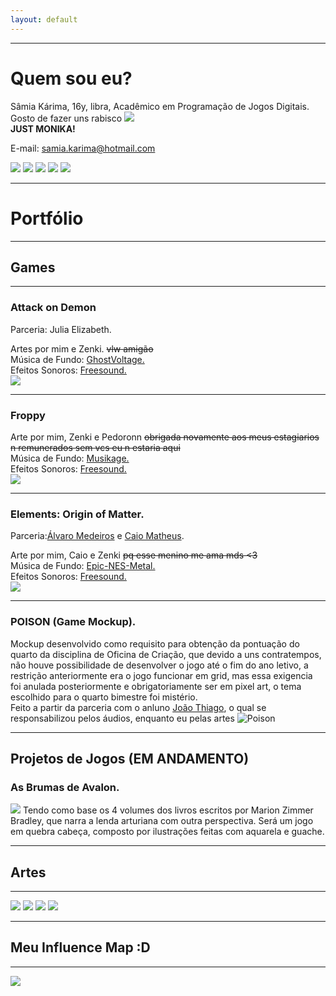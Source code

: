 ```yaml
---
layout: default
---
```

* * *
# Quem sou eu?  
Sâmia Kárima, 16y, libra, Acadêmico em Programação de Jogos Digitais.  
Gosto de fazer uns rabisco ![](flor.png)  
**JUST MONIKA!** 

E-mail: samia.karima@hotmail.com  

[![](facebook.png)](https://www.facebook.com/pqpsamia)
[![](twitter.png)](https://twitter.com/pqpsamia)
[![](steam.png)](http://steamcommunity.com/id/pqpsamia)
[![](instagram.png)](https://www.instagram.com/pqpsamina)
[![](pinterest.png)](https://br.pinterest.com/samiakarima10)  


* * *
# Portfólio

* * *
## Games
* * *
### Attack on Demon

Parceria: Julia Elizabeth.

Artes por mim e Zenki. ~~vlw amigão~~  
Música de Fundo: [GhostVoltage.](https://www.youtube.com/channel/UCFs4dJlee69Pao7nMXZ6jIw)  
Efeitos Sonoros: [Freesound.](https://freesound.org/)  
[![](Attack.png)](https://samiakarima.github.io/AttackonDemon/)  
* * *
### Froppy

Arte por mim, Zenki e Pedoronn ~~obrigada novamente aos meus estagiarios n remunerados sem vcs eu n estaria aqui~~  
Música de Fundo: [Musikage.](https://www.youtube.com/channel/UCsej4tgCoXDgVH3J7M3NMgw)  
Efeitos Sonoros: [Freesound.](https://freesound.org/)  
[![](Froppy.png)](https://samiakarima.github.io/Froppy/)  
* * *
### Elements: Origin of Matter.

Parceria:[Álvaro Medeiros](AlvaroMD2016.github.io) e [Caio Matheus](caioms.github.io).  

Arte por mim, Caio e Zenki ~~pq esse menino me ama mds <3~~  
Música de Fundo: [Epic-NES-Metal.](https://www.youtube.com/channel/UCQQpJntKgPEyMhsNFQrJQXg)   
Efeitos Sonoros: [Freesound.](https://freesound.org/)    
[![](Elements.png)](https://alvaromd2016.github.io/Elements/)  

* * *
### POISON (Game Mockup).

Mockup desenvolvido como requisito para obtenção da pontuação do quarto da disciplina de Oficina de Criação, que devido a uns contratempos, não houve possibilidade de desenvolver o jogo até o fim do ano letivo, a restrição anteriormente era o jogo funcionar em grid, mas essa exigencia foi anulada posteriormente e obrigatoriamente ser em pixel art, o tema escolhido para o quarto bimestre foi mistério.  
Feito a partir da parceria com o anluno [João Thiago](JoaoThiago06.github.io), o qual se responsabilizou pelos áudios, enquanto eu pelas artes ![Poison](poison.gif)

* * *
## Projetos de Jogos (EM ANDAMENTO)

### As Brumas de Avalon.

![](Avalon.png)
Tendo como base os 4 volumes dos livros escritos por Marion Zimmer Bradley, que narra a lenda arturiana com outra perspectiva.
Será um jogo em quebra cabeça, composto por ilustrações feitas com aquarela e guache.

* * *
## Artes
* * *
![](mikan.png)
![](chiaki.png)
![](sad.png)
![](yurii.png)

* * *
## Meu Influence Map :D
* * *
![](influence.png)
